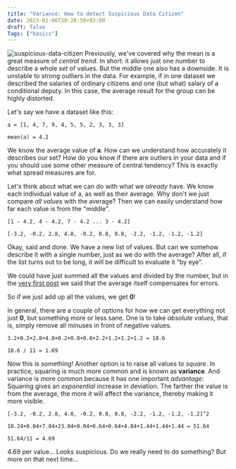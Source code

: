 ```yaml
---
title: "Variance: How to detect Suspicious Data Citizen"
date: 2023-01-06T20:28:50+03:00
draft: false
Tags: ["basics"]
---
```

![suspicious-data-citizen](/images/posts/suspicious-citizen.png)
Previously, we've covered why the mean is a great measure of *central trend*.
In short: it allows just one number to describe a whole *set* of values.
But the middle one also has a downside.
It is unstable to strong outliers in the data.
For example, if in one dataset we described the salaries of ordinary citizens and one (but what) salary of a conditional deputy.
In this case, the average result for the group can be highly distorted.

Let's say we have a dataset like this:


```
a = [1, 4, 7, 9, 4, 5, 5, 2, 3, 3, 3]

mean(а) = 4.2
```

We know the average value of **a**.
How can we understand how accurately it describes our set?
How do you know if there are outliers in your data and if you should use some other measure of central tendency?
This is exactly what spread measures are for.

Let's think about what we can do with what we *already* have.
We know each individual value of a, as well as their average.
Why don't we just compare *all values* with the average? Then we can easily understand how far each value is from the "middle".

```
[1 - 4.2, 4 - 4.2, 7 - 4.2 ... 3 - 4.2]

[-3.2, -0.2, 2.8, 4.8, -0.2, 0.8, 0.8, -2.2, -1.2, -1.2, -1.2]
```

Okay, said and done.
We have a new list of values.
But can we somehow describe it with a single number, just as we do with the average?
After all, if the list turns out to be long, it will be difficult to evaluate it “by eye”.

We could have just summed all the values and divided by the number, but in the [very first post](/post/why-mean-is-good) we said that the average itself compensates for errors.

So if we just add up all the values, we get **0**!

In general, there are a couple of options for how we can get everything not just **0**, but something more or less sane.
One is to take *absolute values*, that is, simply remove all minuses in front of negative values.

```
3.2+0.2+2.8+4.8+0.2+0.8+0.8+2.2+1.2+1.2+1.2 = 18.6

18.6 / 11 = 1.69
```

Now this is something!
Another option is to raise all values to *square*.
In practice, squaring is much more common and is known as **variance**.
And variance is more common because it has one important *advantage*:
Squaring gives an *exponential* increase in deviation.
The farther the value is from the average, the more it will affect the variance, thereby making it more visible.


```
[-3.2, -0.2, 2.8, 4.8, -0.2, 0.8, 0.8, -2.2, -1.2, -1.2, -1.2]^2

10.24+0.04+7.84+23.04+0.04+0.64+0.64+4.84+1.44+1.44+1.44 = 51.64

51.64/11 = 4.69
```

4.69 per value...
Looks suspicious.
Do we really need to do something?
But more on that next time...
